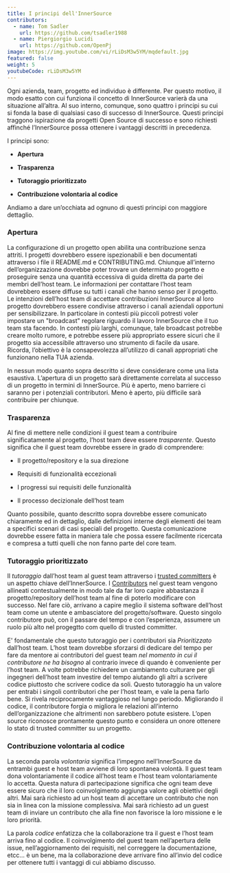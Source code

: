 ```yaml
---
title: I principi dell'InnerSource
contributors:
  - name: Tom Sadler
    url: https://github.com/tsadler1988
  - name: Piergiorgio Lucidi
    url: https://github.com/OpenPj
image: https://img.youtube.com/vi/rLiDsM3w5YM/mqdefault.jpg
featured: false
weight: 5
youtubeCode: rLiDsM3w5YM
---
```

<div class="paragraph">
<p>Ogni azienda, team, progetto ed individuo è differente.
Per questo motivo, il modo esatto con cui funziona il concetto di InnerSource varierà da una situazione all&#8217;altra.
Al suo interno, comunque, sono quattro i principi su cui si fonda la base di qualsiasi caso di successo di InnerSource.
Questi principi traggono ispirazione da progetti Open Source di successo e sono richiesti affinché l&#8217;InnerSource possa ottenere i vantaggi descritti in precedenza.</p>
</div>
<div class="paragraph">
<p>I principi sono:</p>
</div>
<div class="ulist">
<ul>
<li>
<p><strong>Apertura</strong></p>
</li>
<li>
<p><strong>Trasparenza</strong></p>
</li>
<li>
<p><strong>Tutoraggio prioritizzato</strong></p>
</li>
<li>
<p><strong>Contribuzione volontaria al codice</strong></p>
</li>
</ul>
</div>
<div class="paragraph">
<p>Andiamo a dare un&#8217;occhiata ad ognuno di questi principi con maggiore dettaglio.</p>
</div>
<div class="sect2">
<h3 id="_apertura">Apertura</h3>
<div class="paragraph">
<p>La configurazione di un progetto open abilita una contribuzione senza attriti.
I progetti dovrebbero essere ispezionabili e ben documentati attraverso i file il README.md e CONTRIBUTING.md.
Chiunque all&#8217;interno dell&#8217;organizzazione dovrebbe poter trovare un determinato progetto e proseguire senza una quantità eccessiva di guida diretta da parte dei membri dell&#8217;host team.
Le informazioni per contattare l&#8217;host team dovrebbero essere diffuse su tutti i canali che hanno senso per il progetto.
Le intenzioni dell&#8217;host team di accettare contribuzioni InnerSource al loro progetto dovrebbero essere condivise attraverso i canali aziendali opportuni per sensibilizzare.
In particolare in contesti più piccoli potresti voler impostare un "broadcast" regolare riguardo il lavoro InnerSource che il tuo team sta facendo.
In contesti più larghi, comunque, tale broadcast potrebbe creare molto rumore, e potrebbe essere più appropriato essere sicuri che il progetto sia accessibile attraverso uno strumento di facile da usare.
Ricorda, l&#8217;obiettivo è la consapevolezza all&#8217;utilizzo di canali appropriati che funzionano nella TUA azienda.</p>
</div>
<div class="paragraph">
<p>In nessun modo quanto sopra descritto si deve considerare come una lista esaustiva.
L&#8217;apertura di un progetto sarà direttamente correlata al successo di un progetto in termini di InnerSource.
Più è aperto, meno barriere ci saranno per i potenziali contributori.
Meno è aperto, più difficile sarà contribuire per chiunque.</p>
</div>
</div>
<div class="sect2">
<h3 id="_trasparenza">Trasparenza</h3>
<div class="paragraph">
<p>Al fine di mettere nelle condizioni il guest team a contribuire significatamente al progetto, l&#8217;host team deve essere <em>trasparente</em>.
Questo significa che il guest team dovrebbe essere in grado di comprendere:</p>
</div>
<div class="ulist">
<ul>
<li>
<p>Il progetto/repository e la sua direzione</p>
</li>
<li>
<p>Requisiti di funzionalità eccezionali</p>
</li>
<li>
<p>I progressi sui requisiti delle funzionalità</p>
</li>
<li>
<p>Il processo decizionale dell&#8217;host team</p>
</li>
</ul>
</div>
<div class="paragraph">
<p>Quanto possibile, quanto descritto sopra dovrebbe essere comunicato chiaramente ed in dettaglio, dalle definizioni interne degli elementi dei team a specifici scenari di casi speciali del progetto.
Questa comunicazione dovrebbe essere fatta in maniera tale che possa essere facilmente ricercata e compresa a tutti quelli che non fanno parte del core team.</p>
</div>
</div>
<div class="sect2">
<h3 id="_tutoraggio_prioritizzato">Tutoraggio prioritizzato</h3>
<div class="paragraph">
<p>Il <em>tutoraggio</em> dall&#8217;host team al guest team attraverso i <a href="https://innersourcecommons.org/learn/learning-path/trusted-committer/01">trusted committers</a> è un aspetto chiave dell&#8217;InnerSource.
I <a href="https://innersourcecommons.org/learn/learning-path/contributor/01">Contributors</a> nel guest team vengono allineati contestualmente in modo tale da far loro capire abbastanza il progetto/repository dell&#8217;host team al fine di poterlo modificare con successo.
Nel fare ciò, arrivano a capire meglio il sistema software dell&#8217;host team come un utente e ambasciatore del progetto/software.
Questo singolo contributore può, con il passare del tempo e con l&#8217;esperienza, assumere un ruolo più alto nel progegtto com quello di trusted committer.</p>
</div>
<div class="paragraph">
<p>E' fondamentale che questo tutoraggio per i contributori sia <em>Prioritizzato</em> dall&#8217;host team.
L&#8217;host team dovrebbe sforzarsi di dedicare del tempo per fare da mentore ai contributori del guest team <em>nel momento in cui il contributore ne ha bisogno</em> al contrario invece di quando è conveniente per l&#8217;host team.
A volte potrebbe richiedere un cambiamento culturare per gli ingegneri dell&#8217;host team investire del tempo aiutando gli altri a scrivere codice piuttosto che scrivere codice da soli.
Questo tutoraggio ha un valore per entrabi i singoli contributori che per l&#8217;host team, e vale la pena farlo bene.
Si rivela reciprocamente vantaggioso nel lungo periodo. Migliorando il codice, il contributore forgia o migliora le relazioni all&#8217;interno dell&#8217;organizzazione che altrimenti non sarebbero potute esistere.
L&#8217;open source riconosce prontamente questo punto e considera un onore ottenere lo stato di trusted committer su un progetto.</p>
</div>
</div>
<div class="sect2">
<h3 id="_contribuzione_volontaria_al_codice">Contribuzione volontaria al codice</h3>
<div class="paragraph">
<p>La seconda parola <em>volontaria</em> significa l&#8217;impegno nell&#8217;InnerSource da entrambi guest e host team avviene di loro spontanea volontà.
Il guest team dona volontariamente il codice all&#8217;host team e l&#8217;host team volontariamente lo accetta.
Questa natura di partecipazione significa che ogni team deve essere sicuro che il loro coinvolgimento aggiunga valore agli obiettivi degli altri.
Mai sarà richiesto ad un host team di accettare un contributo che non sia in linea con la missione complessiva.
Mai sarà richiesto ad un guest team di inviare un contributo che alla fine non favorisce la loro missione e le loro priorità.</p>
</div>
<div class="paragraph">
<p>La parola <em>codice</em> enfatizza che la collaborazione tra il guest e l&#8217;host team arriva fino al codice.
Il coinvolgimento del guest team nell&#8217;apertura delle issue, nell&#8217;aggiornamento dei requisiti, nel correggere la documentazione, etcc&#8230;&#8203; è un bene, ma la collaborazione deve arrivare fino all&#8217;invio del codice per ottenere tutti i vantaggi di cui abbiamo discusso.</p>
</div>
</div>
<!--- This file autogenerated from https://github.com/InnerSourceCommons/InnerSourceLearningPath/blob/master/scripts -->
